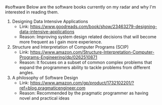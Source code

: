 #software
Below are the software books currently on my radar and why I'm interested in reading them.

1. Designing Data Intensive Applications
	- Link: https://www.goodreads.com/book/show/23463279-designing-data-intensive-applications
	- Reason: Improving system design related decisions that will become more frequent as I gain more experience.
2. Structure and Interpretation of Computer Programs (SCIP)
	- Link: https://www.amazon.com/Structure-Interpretation-Computer-Programs-Engineering/dp/0262510871
	- Reason: It focuses on a subset of common complex problems that expand the programmers ability to tackle problems from different angles.
3. A philosophy of Software Design
	- Link: https://www.amazon.com/gp/product/1732102201/?ref=blog.pragmaticengineer.com
	- Reason: Recommended by the pragmatic programmer as having novel and practical ideas